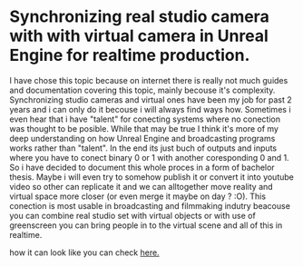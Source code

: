 # Synchronizing real studio camera with with virtual camera in Unreal Engine for realtime production. 
I have chose this topic because on internet there is really not much guides and documentation covering this topic, mainly becouse it's complexity.
Synchronizing studio cameras and virtual ones have been my job for past 2 years and i can only do it becouse i will always find ways how. 
Sometimes i even hear that i have "talent" for conecting systems where no conection was thought to be posible. 
While that may be true I think it's more of my deep understanding on how Unreal Engine and broadcasting programs works rather than "talent". 
In the end its just buch of outputs and inputs where you have to conect binary 0 or 1 with another coresponding 0 and 1.
So i have decided to document this whole proces in a form of bachelor thesis. Maybe i will even try to somehow publish it or convert it into youtube video so other can replicate it and we can alltogether move reality and virtual space more closer (or even merge it maybe on day ? :O).
This conection is most usable in broadcasting and filmmaking indutry beacouse you can combine real studio set with virtual objects or with use of greenscreen you can bring people in to the virtual scene and all of this in realtime.

how it can look like you can check [here.](https://github.com/ThaliciusWaltari/english-for-designers/blob/main/first-impresion.md#this-is-exaple-of-real-time-ar-in-studio)
